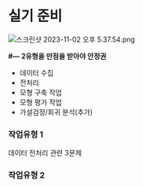 # 실기 준비

![스크린샷 2023-11-02 오후 5.37.54.png](https://prod-files-secure.s3.us-west-2.amazonaws.com/60b7a12c-d798-4819-a350-0b02a52409b9/0c921815-e32a-443c-93c1-ef6c0fc7d653/%E1%84%89%E1%85%B3%E1%84%8F%E1%85%B3%E1%84%85%E1%85%B5%E1%86%AB%E1%84%89%E1%85%A3%E1%86%BA_2023-11-02_%E1%84%8B%E1%85%A9%E1%84%92%E1%85%AE_5.37.54.png)

**#— 2유형을 만점을 받아야 안정권**

- 데이터 수집
- 전처리
- 모형 구축 작업
- 모형 평가 작업
- 가설검정/회귀 분석(추가)

### 작업유형 1

데이터 전처리 관련 3문제

### 작업유형 2